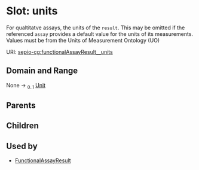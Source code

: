 
# Slot: units


For qualtitatve assays, the units of the `result`. This may be omitted if the referenced `assay` provides a default value for the units of its measurements. Values must be from the Units of Measurement Ontology (UO)

URI: [sepio-cg:functionalAssayResult__units](http://purl.obolibrary.org/obo/SEPIOCG_functionalAssayResult__units)


## Domain and Range

None &#8594;  <sub>0..1</sub> [Unit](types/Unit.md)

## Parents


## Children


## Used by

 * [FunctionalAssayResult](FunctionalAssayResult.md)
